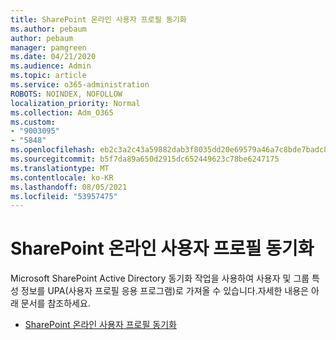 ```yaml
---
title: SharePoint 온라인 사용자 프로필 동기화
ms.author: pebaum
author: pebaum
manager: pamgreen
ms.date: 04/21/2020
ms.audience: Admin
ms.topic: article
ms.service: o365-administration
ROBOTS: NOINDEX, NOFOLLOW
localization_priority: Normal
ms.collection: Adm_O365
ms.custom:
- "9003095"
- "5848"
ms.openlocfilehash: eb2c3a2c43a59882dab3f8035dd20e69579a46a7c8bde7badc80310a1ab57f6e
ms.sourcegitcommit: b5f7da89a650d2915dc652449623c78be6247175
ms.translationtype: MT
ms.contentlocale: ko-KR
ms.lasthandoff: 08/05/2021
ms.locfileid: "53957475"
---
```

# <a name="sharepoint-online-user-profile-synchronization"></a>SharePoint 온라인 사용자 프로필 동기화

Microsoft SharePoint Active Directory 동기화 작업을 사용하여 사용자 및 그룹 특성 정보를 UPA(사용자 프로필 응용 프로그램)로 가져올 수 있습니다.자세한 내용은 아래 문서를 참조하세요.

- [SharePoint 온라인 사용자 프로필 동기화](https://docs.microsoft.com/sharepoint/user-profile-sync)
